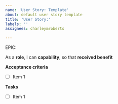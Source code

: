 ```yaml
---
name: 'User Story: Template'
about: default user story template
title: 'User Story:'
labels: ''
assignees: charleymroberts

---
```


EPIC: <epic>

As a **role**, I can **capability**, so that **received benefit**

**Acceptance criteria**
  
- [ ] Item 1

**Tasks**

- [ ] Item 1
